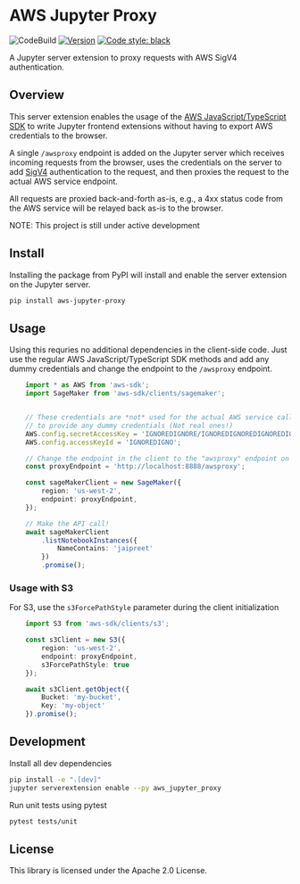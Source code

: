 # AWS Jupyter Proxy

![CodeBuild](https://codebuild.us-west-2.amazonaws.com/badges?uuid=eyJlbmNyeXB0ZWREYXRhIjoiZGVqcG5MVEZZYkd2aFBBZnlSZ1R6d0s3U1JKR3pwOWR0UGJTdEp5bW9QWlVlMmdnTEJlenZUdVVkQjNzcVViMmlLQ1NGNS9yLzJEWkRpMzF5WUxnZTJVPSIsIml2UGFyYW1ldGVyU3BlYyI6Ikw5ck5kZk50ai9UU2pYanMiLCJtYXRlcmlhbFNldFNlcmlhbCI6MX0%3D&branch=master)
[![Version](https://img.shields.io/pypi/v/aws_jupyter_proxy.svg)](https://pypi.org/project/aws-jupyter-proxy/)
[![Code style: black](https://img.shields.io/badge/code%20style-black-000000.svg)](https://github.com/psf/black)

A Jupyter server extension to proxy requests with AWS SigV4 authentication.

## Overview

This server extension enables the usage of the [AWS JavaScript/TypeScript SDK](https://github.com/aws/aws-sdk-js) to write Jupyter frontend extensions without having to export AWS credentials to the browser.

A single `/awsproxy` endpoint is added on the Jupyter server which receives incoming requests from the browser, uses the credentials on the server to add [SigV4](https://docs.aws.amazon.com/general/latest/gr/signature-version-4.html) authentication to the request, and then proxies the request to the actual AWS service endpoint.

All requests are proxied back-and-forth as-is, e.g., a 4xx status code from the AWS service will be relayed back as-is to the browser.

NOTE: This project is still under active development

## Install

Installing the package from PyPI will install and enable the server extension on the Jupyter server.

```bash
pip install aws-jupyter-proxy
```

## Usage

Using this requries no additional dependencies in the client-side code. Just use the regular AWS JavaScript/TypeScript SDK methods and add any dummy credentials and change the endpoint to the `/awsproxy` endpoint.

```typescript
    import * as AWS from 'aws-sdk';
    import SageMaker from 'aws-sdk/clients/sagemaker';


    // These credentials are *not* used for the actual AWS service call but you have
    // to provide any dummy credentials (Not real ones!)
    AWS.config.secretAccessKey = 'IGNOREDIGNORE/IGNOREDIGNOREDIGNOREDIGNOR';
    AWS.config.accessKeyId = 'IGNOREDIGNO';

    // Change the endpoint in the client to the "awsproxy" endpoint on the Jupyter server.
    const proxyEndpoint = 'http://localhost:8888/awsproxy';

    const sageMakerClient = new SageMaker({
        region: 'us-west-2',
        endpoint: proxyEndpoint,
    });

    // Make the API call!
    await sageMakerClient
        .listNotebookInstances({
            NameContains: 'jaipreet'
        })
        .promise();
```

### Usage with S3

For S3, use the `s3ForcePathStyle` parameter during the client initialization

```typescript
    import S3 from 'aws-sdk/clients/s3';

    const s3Client = new S3({
        region: 'us-west-2',
        endpoint: proxyEndpoint,
        s3ForcePathStyle: true
    });

    await s3Client.getObject({
        Bucket: 'my-bucket',
        Key: 'my-object'
    }).promise();
```

## Development

Install all dev dependencies

```bash
pip install -e ".[dev]"
jupyter serverextension enable --py aws_jupyter_proxy
```

Run unit tests using pytest

```bash
pytest tests/unit
```

## License

This library is licensed under the Apache 2.0 License.
